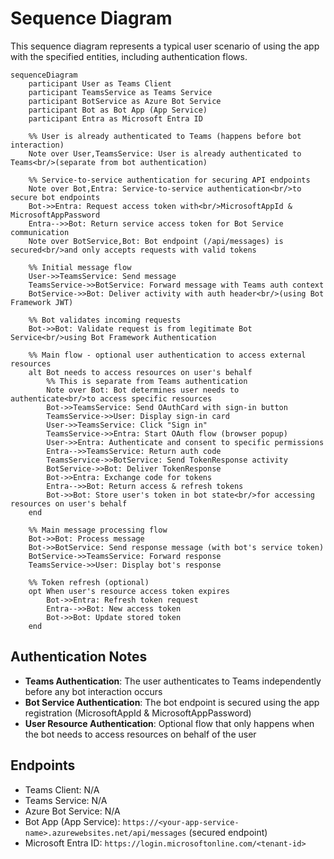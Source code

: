 # Sequence Diagram

This sequence diagram represents a typical user scenario of using the app with the specified entities, including authentication flows.

```mermaid
sequenceDiagram
    participant User as Teams Client
    participant TeamsService as Teams Service
    participant BotService as Azure Bot Service
    participant Bot as Bot App (App Service)
    participant Entra as Microsoft Entra ID

    %% User is already authenticated to Teams (happens before bot interaction)
    Note over User,TeamsService: User is already authenticated to Teams<br/>(separate from bot authentication)

    %% Service-to-service authentication for securing API endpoints
    Note over Bot,Entra: Service-to-service authentication<br/>to secure bot endpoints
    Bot->>Entra: Request access token with<br/>MicrosoftAppId & MicrosoftAppPassword
    Entra-->>Bot: Return service access token for Bot Service communication
    Note over BotService,Bot: Bot endpoint (/api/messages) is secured<br/>and only accepts requests with valid tokens

    %% Initial message flow
    User->>TeamsService: Send message
    TeamsService->>BotService: Forward message with Teams auth context
    BotService->>Bot: Deliver activity with auth header<br/>(using Bot Framework JWT)

    %% Bot validates incoming requests
    Bot->>Bot: Validate request is from legitimate Bot Service<br/>using Bot Framework Authentication

    %% Main flow - optional user authentication to access external resources
    alt Bot needs to access resources on user's behalf
        %% This is separate from Teams authentication
        Note over Bot: Bot determines user needs to authenticate<br/>to access specific resources
        Bot->>TeamsService: Send OAuthCard with sign-in button
        TeamsService->>User: Display sign-in card
        User->>TeamsService: Click "Sign in"
        TeamsService->>Entra: Start OAuth flow (browser popup)
        User->>Entra: Authenticate and consent to specific permissions
        Entra-->>TeamsService: Return auth code
        TeamsService->>BotService: Send TokenResponse activity
        BotService->>Bot: Deliver TokenResponse
        Bot->>Entra: Exchange code for tokens
        Entra-->>Bot: Return access & refresh tokens
        Bot->>Bot: Store user's token in bot state<br/>for accessing resources on user's behalf
    end

    %% Main message processing flow
    Bot->>Bot: Process message
    Bot->>BotService: Send response message (with bot's service token)
    BotService->>TeamsService: Forward response
    TeamsService->>User: Display bot's response

    %% Token refresh (optional)
    opt When user's resource access token expires
        Bot->>Entra: Refresh token request
        Entra-->>Bot: New access token
        Bot->>Bot: Update stored token
    end
```

## Authentication Notes

- **Teams Authentication**: The user authenticates to Teams independently before any bot interaction occurs
- **Bot Service Authentication**: The bot endpoint is secured using the app registration (MicrosoftAppId & MicrosoftAppPassword)
- **User Resource Authentication**: Optional flow that only happens when the bot needs to access resources on behalf of the user

## Endpoints

- Teams Client: N/A
- Teams Service: N/A
- Azure Bot Service: N/A
- Bot App (App Service): `https://<your-app-service-name>.azurewebsites.net/api/messages` (secured endpoint)
- Microsoft Entra ID: `https://login.microsoftonline.com/<tenant-id>`
